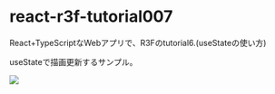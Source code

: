 # react-r3f-tutorial007
React+TypeScriptなWebアプリで、R3Fのtutorial6.(useStateの使い方)

useStateで描画更新するサンプル。

![](https://storage.googleapis.com/zenn-user-upload/871f0e58bc7f-20231223.png)
